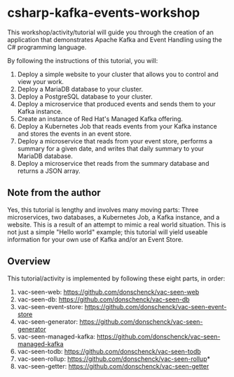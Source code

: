 # csharp-kafka-events-workshop

This workshop/activity/tutorial will guide you through the creation of an application that demonstrates Apache Kafka and Event Handling using the C# programming language.   

By following the instructions of this tutorial, you will:
1. Deploy a simple website to your cluster that allows you to control and view your work.
1. Deploy a MariaDB database to your cluster.
1. Deploy a PostgreSQL database to your cluster.
1. Deploy a microservice that produced events and sends them to your Kafka instance.
1. Create an instance of Red Hat's Managed Kafka offering.
1. Deploy a Kubernetes Job that reads events from your Kafka instance and stores the events in an event store.
1. Deploy a microservice that reads from your event store, performs a summary for a given date, and writes that daily summary to your MariaDB database.
1. Deploy a microservice thet reads from the summary database and returns a JSON array.

## Note from the author  
Yes, this tutorial is lengthy and involves many moving parts: Three microservices, two databases, a Kubernetes Job, a Kafka instance, and a website. This is a result of an attempt to mimic a real world situation. This is not just a simple "Hello world" example; this tutorial will yield useable information for your own use of Kafka and/or an Event Store.

## Overview
This tutorial/activity is implemented by following these eight parts, in order:

1. vac-seen-web: https://github.com/donschenck/vac-seen-web
2. vac-seen-db: https://github.com/donschenck/vac-seen-db
3. vac-seen-event-store: https://github.com/donschenck/vac-seen-event-store
4. vac-seen-generator: https://github.com/donschenck/vac-seen-generator
5. vac-seen-managed-kafka: https://github.com/donschenck/vac-seen-managed-kafka
6. vac-seen-todb: https://github.com/donschenck/vac-seen-todb
7. vac-seen-rollup: https://github.com/donschenck/vac-seen-rollup*
8. vac-seen-getter: https://github.com/donschenck/vac-seen-getter

